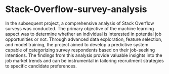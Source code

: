 # Stack-Overflow-survey-analysis
In the subsequent project, a comprehensive analysis of Stack Overflow surveys was conducted. The primary objective of the machine learning aspect was to determine whether an individual is interested in potential job opportunities or not. Through advanced data exploration, feature selection, and model training, the project aimed to develop a predictive system capable of categorizing survey respondents based on their job-seeking intentions. The findings from this analysis provide valuable insights into the job market trends and can be instrumental in tailoring recruitment strategies to specific candidate preferences.

